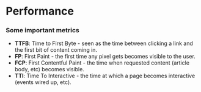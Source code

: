 # Performance


### Some important metrics
* **TTFB**: Time to First Byte - seen as the time between clicking a link and the first bit of content coming in.
* **FP**: First Paint - the first time any pixel gets becomes visible to the user.
* **FCP**: First Contentful Paint - the time when requested content (article body, etc) becomes visible.
* **TTI**: Time To Interactive - the time at which a page becomes interactive (events wired up, etc).
